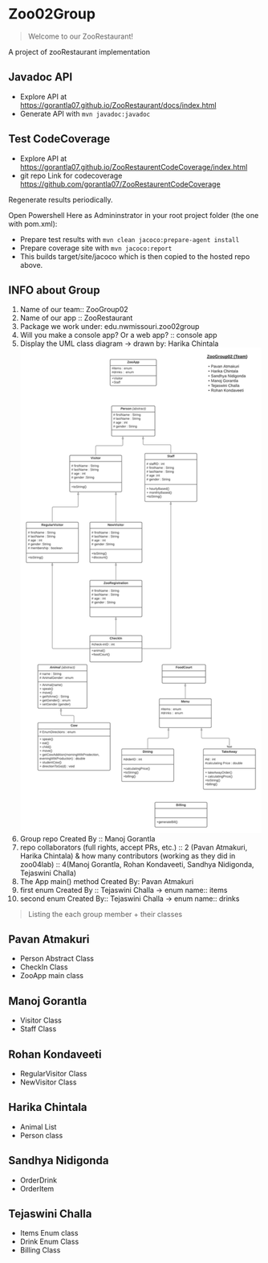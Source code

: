 # Zoo02Group

> Welcome to our ZooRestaurant! 

A project of zooRestaurant implementation 

## Javadoc API

- Explore API at <https://gorantla07.github.io/ZooRestaurant/docs/index.html>
- Generate API with `mvn javadoc:javadoc`

## Test CodeCoverage

- Explore API at <https://gorantla07.github.io/ZooRestaurentCodeCoverage/index.html>
- git repo Link for codecoverage <https://github.com/gorantla07/ZooRestaurentCodeCoverage>

Regenerate results periodically.

Open Powershell Here as Admininstrator in your root project folder (the one with pom.xml):
- Prepare test results with `mvn clean jacoco:prepare-agent install`
- Prepare coverage site with `mvn jacoco:report` 
- This builds target/site/jacoco which is then copied to the hosted repo above.

## INFO about Group

1. Name of our team:: ZooGroup02
2. Name of our app :: ZooRestaurant
3. Package we work under: edu.nwmissouri.zoo02group
4. Will you make a console app? Or a web app? :: console app
5. Display the UML class diagram -> drawn by: Harika Chintala
![Zoogroup2](ZooGroup02.png)
6. Group repo Created By :: Manoj Gorantla
7.  repo collaborators (full rights, accept PRs, etc.) :: 2 (Pavan Atmakuri, Harika Chintala) & how many contributors (working as they did in zoo04lab) :: 4(Manoj Gorantla, Rohan Kondaveeti, Sandhya Nidigonda, Tejaswini Challa)
8. The App main() method Created By: Pavan Atmakuri
9. first enum Created By :: Tejaswini Challa -> enum name:: items
10. second enum Created By:: Tejaswini Challa -> enum name:: drinks

> Listing the each group member + their classes

## Pavan Atmakuri

- Person Abstract Class
- CheckIn Class
- ZooApp main class


## Manoj Gorantla

- Visitor Class
- Staff Class 

## Rohan Kondaveeti

- RegularVisitor Class
- NewVisitor Class 

## Harika Chintala

- Animal List
- Person class

## Sandhya Nidigonda 

- OrderDrink
- OrderItem

## Tejaswini Challa

- Items Enum class
- Drink Enum Class
- Billing Class

